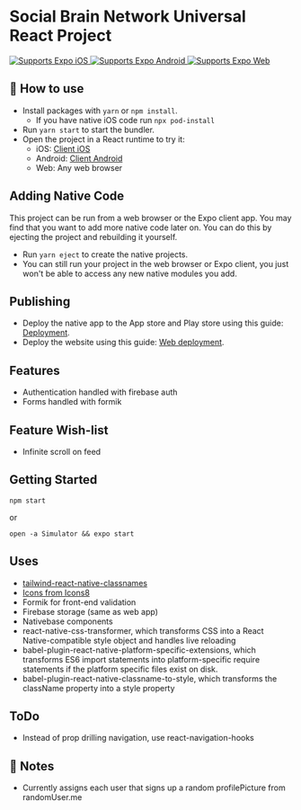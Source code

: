 # Social Brain Network Universal React Project

<p>
  <!-- iOS -->
  <a href="https://itunes.apple.com/app/apple-store/id982107779">
    <img alt="Supports Expo iOS" longdesc="Supports Expo iOS" src="https://img.shields.io/badge/iOS-4630EB.svg?style=flat-square&logo=APPLE&labelColor=999999&logoColor=fff" />
  </a>
  <!-- Android -->
  <a href="https://play.google.com/store/apps/details?id=host.exp.exponent&referrer=blankexample">
    <img alt="Supports Expo Android" longdesc="Supports Expo Android" src="https://img.shields.io/badge/Android-4630EB.svg?style=flat-square&logo=ANDROID&labelColor=A4C639&logoColor=fff" />
  </a>
  <!-- Web -->
  <a href="https://docs.expo.dev/workflow/web/">
    <img alt="Supports Expo Web" longdesc="Supports Expo Web" src="https://img.shields.io/badge/web-4630EB.svg?style=flat-square&logo=GOOGLE-CHROME&labelColor=4285F4&logoColor=fff" />
  </a>
</p>

## 🚀 How to use

- Install packages with `yarn` or `npm install`.
  - If you have native iOS code run `npx pod-install`
- Run `yarn start` to start the bundler.
- Open the project in a React runtime to try it:
  - iOS: [Client iOS](https://itunes.apple.com/app/apple-store/id982107779)
  - Android: [Client Android](https://play.google.com/store/apps/details?id=host.exp.exponent&referrer=blankexample)
  - Web: Any web browser

## Adding Native Code

This project can be run from a web browser or the Expo client app. You may find that you want to add more native code later on. You can do this by ejecting the project and rebuilding it yourself.

- Run `yarn eject` to create the native projects.
- You can still run your project in the web browser or Expo client, you just won't be able to access any new native modules you add.

## Publishing

- Deploy the native app to the App store and Play store using this guide: [Deployment](https://docs.expo.dev/distribution/app-stores/).
- Deploy the website using this guide: [Web deployment](https://docs.expo.dev/distribution/publishing-websites/).

## Features
 - Authentication handled with firebase auth
 - Forms handled with formik

## Feature Wish-list
- Infinite scroll on feed
## Getting Started
```
npm start
```
or
```
open -a Simulator && expo start
```
## Uses
 - [tailwind-react-native-classnames](https://github.com/jaredh159/tailwind-react-native-classnames)
 - [Icons from Icons8](https://icons8.com/)
 - Formik for front-end validation
 - Firebase storage (same as web app)
 - Nativebase components
 - react-native-css-transformer, which transforms CSS into a React Native-compatible style object and handles live reloading
 - babel-plugin-react-native-platform-specific-extensions, which transforms ES6 import statements into platform-specific require statements if the platform specific files exist on disk.
 - babel-plugin-react-native-classname-to-style, which transforms the className property into a style property

## ToDo
- Instead of prop drilling navigation, use react-navigation-hooks

## 📝 Notes
 - Currently assigns each user that signs up a random profilePicture from randomUser.me
